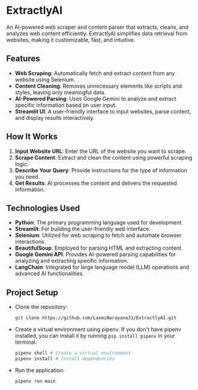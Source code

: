 # ExtractlyAI

An AI-powered web scraper and content parser that extracts, cleans, and analyzes web content efficiently. ExtractlyAI simplifies data retrieval from websites, making it customizable, fast, and intuitive.

## Features

- **Web Scraping**: Automatically fetch and extract content from any website using Selenium.
- **Content Cleaning**: Removes unnecessary elements like scripts and styles, leaving only meaningful data.
- **AI-Powered Parsing**: Uses Google Gemini to analyze and extract specific information based on user input.
- **Streamlit UI**: A user-friendly interface to input websites, parse content, and display results interactively.

## How It Works

1. **Input Website URL**: Enter the URL of the website you want to scrape.
2. **Scrape Content**: Extract and clean the content using powerful scraping logic.
3. **Describe Your Query**: Provide instructions for the type of information you need.
4. **Get Results**: AI processes the content and delivers the requested information.

## Technologies Used

- **Python**: The primary programming language used for development.
- **Streamlit**: For building the user-friendly web interface.
- **Selenium**: Utilized for web scraping to fetch and automate browser interactions.
- **BeautifulSoup**: Employed for parsing HTML and extracting content.
- **Google Gemini API**: Provides AI-powered parsing capabilities for analyzing and extracting specific information.
- **LangChain**: Integrated for large language model (LLM) operations and advanced AI functionalities.

## Project Setup

- Clone the repository:
  ```bash
  git clone https://github.com/LaxmiNarayana31/ExtractlyAI.git
  ```
- Create a virtual environment using pipenv. If you don't have pipenv installed, you can install it by running `pip install pipenv` in your terminal.
  ```bash
  pipenv shell # Create a virtual environment
  pipenv install # Install dependencies
  ```
- Run the application:
  ```bash
  pipenv run main
